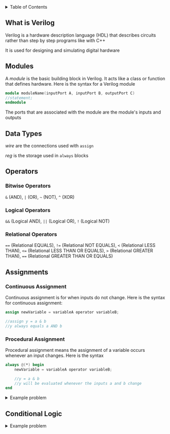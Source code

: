 <details>
<summary>Table of Contents</summary>
<ol>
  <li>
    <a href='#what-is-verilog'>What is Verilog</a>
  </li>
  <li>
    <a href='#modules'>Modules</a>
  </li>
  <li>
    <a href='#data-types'>Data Types</a>
  </li>
  <li>
    <a href='#Operators'>Operators</a>
  </li>
  <li>
    <a href='#assignments'>Assignments</a>
  </li>
  <li>
    <a href='#conditional-logic'>Conditional Logic</a>
  </li>
</ol>
</details>

## What is Verilog
Verilog is a hardware description language (HDL) that describes circuits rather than step by step programs like with C++

It is used for designing and simulating digital hardware

## Modules
A <em>module</em> is the basic building block in Verilog. It acts like a class or function that defines hardware. Here is the syntax for a Verilog module

```verilog
module moduleName(inputPort A, inputPort B, outputPort C)
//statement;
endmodule
```

The ports that are associated with the module are the module's inputs and outputs

## Data Types
<em>wire</em> are the connections used with <code>assign</code>

<em>reg</em> is the storage used in <code>always</code> blocks

## Operators
### Bitwise Operators
<code>&</code> (AND),
<code>|</code> (OR),
<code>~</code> (NOT),
<code>^</code> (XOR)

### Logical Operators
<code>&&</code> (Logical AND), <code>||</code> (Logical OR), <code>!</code> (Logical NOT)

### Relational Operators
<code>==</code> (Relational EQUALS), <code>!=</code> (Relational NOT EQUALS), <code><</code> (Relational LESS THAN), <code><=</code> (Relational LESS THAN OR EQUALS), <code>></code> (Relational GREATER THAN), <code>==</code> (Relational GREATER THAN OR EQUALS)

## Assignments
### Continuous Assignment
Continuous assignment is for when inputs do not change. Here is the syntax for continuous assignment:

```verilog
assign newVariable = variableA operator variableB; 

//assign y = a & b
//y always equals a AND b
```

### Procedural Assignment
Procedural assignment means the assignment of a variable occurs whenever an input changes. Here is the syntax 

```verilog
always @(*) begin
    newVariable = variableA operator variableB; 

    //y = a & b
    //y will be evaluated whenever the inputs a and b change
end
```

<details>
    <summary>Example problem</summary>

Given a 2-to-1 MUX with output $Z$, implement $Z$ using Verilog
<ul>  
  <details>
    <summary>Solution</summary>

$Z = A'I$<sub>0</sub> $+ AI$<sub>1</sub>
```verilog
module m21(D0, D1, S, Y);
    output Y;
    input D0, D1, S;
    assign Y = (S) ? D1 : D0;
endmodule
```

This can also be done structurally
```verilog
module m21(D0, D1, S, Y)
    output Y;
    input D0, D1, S;
    wire W1, W2, notS;

    not (notS, S);
    and (W1, D0, notS);
    and (W2, D1, S);
    or (Y, W1, W2);

endmodule
```
</details>
</ul>  
</details>

## Conditional Logic
<details>
    <summary>Example problem</summary>

Realize the following functions with a 4-to-1 multiplexer module

<ol type="a">
<li>

$f(a,b,c) = \sum m(2,4,5,7)$
</li>
<li>

$f(a,b,c) = $&Pi;$M(0,6,7)$
</li>
<li>

$f(a,b,c) = (a + b')(b' + c)$
</li>
</ol>
<ul>  
  <details>
    <summary>Solution</summary>

<ol type="a">
  <li>

For A = 0 and B = 0, regardless of C = 0 or C = 1, minterms 0 and 1 always results in a f that is 0

For A = 0 and B = 1, when C = 0, minterm 2 results in a f that is 1. when C = 1, minterm 3 results in a f that is 0. so for these minterms f = C'

For A = 1 and B = 0, when C = 0, minterm 4 results in a f that is 1. when C = 1, minterm 5 results in a f that is 1. so for these minterms f = 1

For A = 1 and B = 1, when C = 0, minterm 6 results in a f that is 0. when C = 1, minterm 7 results in a f that is 1. so for these minterms f = C

```verilog
module mux41 (
    input wire A, 
    input wire B, 
    input wire C,
    output reg f
);
    wire D0, D1, D2, D3;

    assign D0 = 0;
    assign D1 = ~C;
    assign D2 = 1;
    assign D3 = C;

    always @(*) begin
        if (A == 0 && B == 0)
            f = D0;
        else if (A == 0 && B == 1)
            f = D1;
        else if (A == 1 && B == 0)
            f = D2;
        else
            f = D3;
    end
endmodule
```
  </li>
  <li>
For A = 0 and B = 0, if C = 0, f is 0; otherwise, if C = 1, f is 1. f then equals C for minterms 0 and 1

For A = 0 and B = 1, if C = 0, f is 1; otherwise, if C = 1, f is 1. f then equals 1 for minterms 2 and 3

For A = 1 and B = 0, if C = 0, f is 1; otherwise, if C = 1, f is 1. f then equals 1 for minterms 4 and 5

For A = 1 and B = 1, if C = 0, f is 0; otherwise, if C = 1, f is 0. f then equals 0 for minterms 6 and 7

```verilog
module mux41 (
    input wire A,
    input wire B,
    input wire C,
    output reg f
);

    wire D0, D1, D2, D3;

    assign D0 = C;
    assign D1 = 1;
    assign D2 = 1;
    assign D3 = 0;

    always @(*) begin
        if (A == 0 && B == 0)
            f = D0;
        else if (A == 0 && B == 1)
            f = D1;
        else if (A == 1 && B == 0)
            f = D2;
        else
            f = D3;
    end
endmodule
```
  </li>
  <li>

For A = 0 and B = 0, if C = 0, f is 1; otherwise, if C = 1, f is 1. f then equals 1 for minterms 0 and 1

For A = 0 and B = 1, if C = 0, f is 0; otherwise, if C = 1, f is 0. f then equals 0 for minterms 2 and 3

For A = 1 and B = 0, if C = 0, f is 1; otherwise, if C = 1, f is 1. f then equals 1 for minterms 4 and 5

For A = 1 and B = 1, if C = 0, f is 0; otherwise, if C = 1, f is 1. f then equals C for minterms 6 and 7

$f = ab' + b' + b'c + ac$
$f = b' + ac$
Minterms are: 0, 1, 4, 5, 7

```verilog
module mux41 (
    input wire A,
    input wire B,
    input wire C,
    output reg f
);

    wire D0, D1, D2, D3;

    assign D0 = 1;
    assign D1 = 0;
    assign D2 = 1;
    assign D3 = C;

    always @(*) begin
        if (A == 0 && B == 0)
            f = D0;
        else if (A == 0 && B == 1)
            f = D1;
        else if (A == 1 && B == 0)
            f = D2;
        else
            f = D3;
    end
endmodule
```
  </li>
</ol>
</details>
</ul>  
</details>